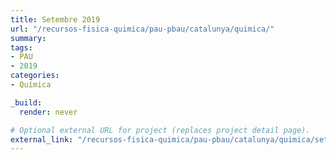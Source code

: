 ```yaml
---
title: Setembre 2019
url: "/recursos-fisica-quimica/pau-pbau/catalunya/quimica/"
summary:
tags:
- PAU
- 2019
categories:
- Química

_build:
  render: never

# Optional external URL for project (replaces project detail page).
external_link: "/recursos-fisica-quimica/pau-pbau/catalunya/quimica/set-2019.pdf"
---
```

